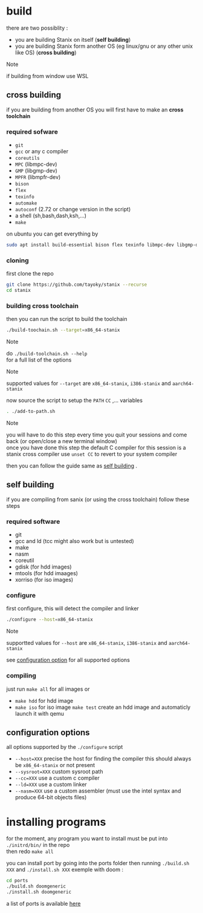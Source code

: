 # build
there are two possiblity : 
- you are building Stanix on itself (**self building**)
- you are building Stanix form another OS (eg linux/gnu or any other unix like OS) (**cross building**)

> [!NOTE]
> if building from window use WSL
## cross building
if you are building from another OS you will first have to make an **cross toolchain**
 
### required sofware
- `git`
- `gcc` or any c compiler
- `coreutils`
- `MPC` (libmpc-dev)
- `GMP` (libgmp-dev)
- `MPFR` (libmpfr-dev)
- `bison`
- `flex`
- `texinfo`
- `automake`
- `autoconf` (2.72 or change version in the script)
- a shell (sh,bash,dash,ksh,...)
- `make`

on ubuntu you can get everything by
```sh
sudo apt install build-essential bison flex texinfo libmpc-dev libgmp-dev libmpfr-dev automake autoconf
```

### cloning
first clone the repo
```sh
git clone https://github.com/tayoky/stanix --recurse
cd stanix
```

### building cross toolchain
then you can run the script to build the toolchain
```sh
./build-toochain.sh --target=x86_64-stanix
```
> [!NOTE]  
> do `./build-toolchain.sh --help`  
> for a full list of the options

> [!NOTE]  
> supported values for `--target` are `x86_64-stanix`, `i386-stanix` and `aarch64-stanix` 

now source the script to setup the `PATH` `CC` ,... variables
```sh
. ./add-to-path.sh
```
> [!NOTE]  
> you will have to do this step every time
you quit your sessions and come back (or open/close a new terminal window)   
> once you have done this step the default C compiler for this session is a stanix cross compiler use `unset CC` to revert to your system compiler

then you can follow the guide same as [self building](#self-building)
.
## self building
if you are compiling from sanix (or using the cross toolchain) follow these steps

### required software
- git
- gcc and ld (tcc might also work but is untested)
- make
- nasm
- coreutil
- gdisk (for hdd images)
- mtools (for hdd imaages)
- xorriso (for iso images)

### configure
first configure, this will detect the compiler and linker
```sh
./configure --host=x86_64-stanix
```
> [!NOTE]  
> supportted values for `--host` are `x86_64-stanix`, `i386-stanix` and `aarch64-stanix` 

see [configuration option](#configuration-options) for all supported options  

### compiling
just run `make all` for all images or
- `make hdd` for hdd image
- `make iso` for iso image
`make test` create an hdd image  and automaticly launch it with qemu

## configuration options
all options supported by the `./configure` script
- `--host=XXX` precise the host for finding the compiler this should always be `x86_64-stanix` or not present
- `--sysroot=XXX` custom sysroot path
- `--cc=XXX` use a custom c compiler
- `--ld=XXX` use a custom linker
- `--nasm=XXX` use a custom assembler (must use the intel syntax and produce 64-bit objects files)

# installing programs
for the moment, any program you want to install must be put into `./initrd/bin/` in the repo  
then redo `make all`  

you can install port by going into the ports folder then running `./build.sh XXX` and `./install.sh XXX`
exemple with doom :
```sh
cd ports
./build.sh doomgeneric
./install.sh doomgeneric
```

a list of ports is available [here](https://tayoky.github.io/stanix/packages)
